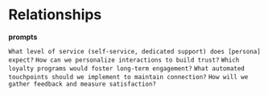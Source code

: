 # Relationships

**prompts**

`What level of service (self-service, dedicated support) does [persona] expect?`
`How can we personalize interactions to build trust?`
`Which loyalty programs would foster long-term engagement?`
`What automated touchpoints should we implement to maintain connection?`
`How will we gather feedback and measure satisfaction?`